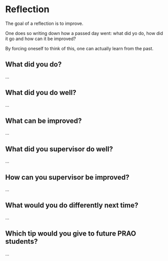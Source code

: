 # Reflection

The goal of a reflection is to improve.

One does so writing down how a passed day went:
what did yo do, how did it go and how can it be improved?

By forcing oneself to think of this, one can actually learn from the past.

## What did you do?

...

## What did you do well?

...

## What can be improved?

...

## What did you supervisor do well?

...

## How can you supervisor be improved?

...

## What would you do differently next time?

...

## Which tip would you give to future PRAO students?

...
